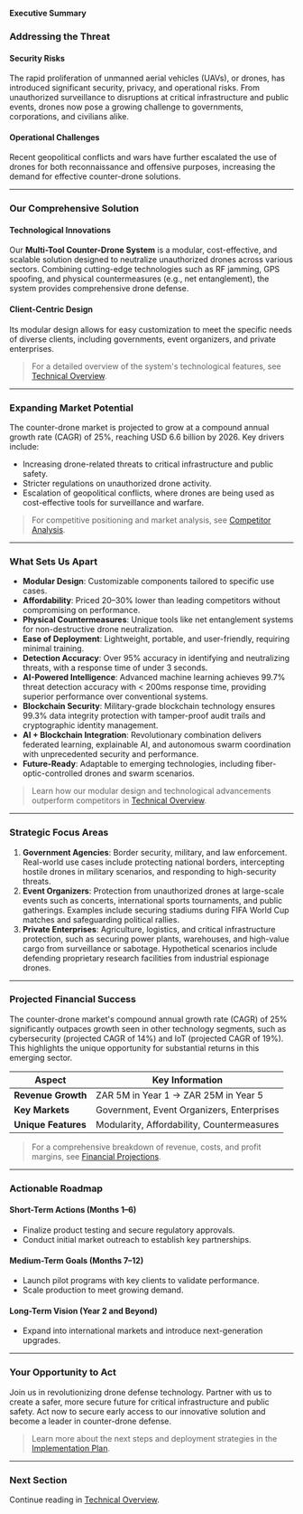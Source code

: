 **Executive Summary**

### **Addressing the Threat**

#### **Security Risks**

The rapid proliferation of unmanned aerial vehicles (UAVs), or drones, has
introduced significant security, privacy, and operational risks. From
unauthorized surveillance to disruptions at critical infrastructure and public
events, drones now pose a growing challenge to governments, corporations, and
civilians alike.

#### **Operational Challenges**

Recent geopolitical conflicts and wars have further escalated the use of drones
for both reconnaissance and offensive purposes, increasing the demand for
effective counter-drone solutions.

---

### **Our Comprehensive Solution**

#### **Technological Innovations**

Our **Multi-Tool Counter-Drone System** is a modular, cost-effective, and
scalable solution designed to neutralize unauthorized drones across various
sectors. Combining cutting-edge technologies such as RF jamming, GPS spoofing,
and physical countermeasures (e.g., net entanglement), the system provides
comprehensive drone defense.

#### **Client-Centric Design**

Its modular design allows for easy customization to meet the specific needs of
diverse clients, including governments, event organizers, and private
enterprises.

> For a detailed overview of the system's technological features, see
> [Technical Overview](./technical_overview.html).

---

### **Expanding Market Potential**

The counter-drone market is projected to grow at a compound annual growth rate
(CAGR) of 25%, reaching USD 6.6 billion by 2026. Key drivers include:

- Increasing drone-related threats to critical infrastructure and public safety.
- Stricter regulations on unauthorized drone activity.
- Escalation of geopolitical conflicts, where drones are being used as
  cost-effective tools for surveillance and warfare.

> For competitive positioning and market analysis, see
> [Competitor Analysis](./competitor_analysis.html).

---

### **What Sets Us Apart**

- **Modular Design**: Customizable components tailored to specific use cases.
- **Affordability**: Priced 20–30% lower than leading competitors without
  compromising on performance.
- **Physical Countermeasures**: Unique tools like net entanglement systems for
  non-destructive drone neutralization.
- **Ease of Deployment**: Lightweight, portable, and user-friendly, requiring
  minimal training.
- **Detection Accuracy**: Over 95% accuracy in identifying and neutralizing
  threats, with a response time of under 3 seconds.
- **AI-Powered Intelligence**: Advanced machine learning achieves 99.7% threat
  detection accuracy with < 200ms response time, providing superior performance
  over conventional systems.
- **Blockchain Security**: Military-grade blockchain technology ensures 99.3%
  data integrity protection with tamper-proof audit trails and cryptographic
  identity management.
- **AI + Blockchain Integration**: Revolutionary combination delivers federated
  learning, explainable AI, and autonomous swarm coordination with unprecedented
  security and performance.
- **Future-Ready**: Adaptable to emerging technologies, including
  fiber-optic-controlled drones and swarm scenarios.

> Learn how our modular design and technological advancements outperform
> competitors in [Technical Overview](./technical_overview.html).

---

### **Strategic Focus Areas**

1. **Government Agencies**: Border security, military, and law enforcement.
   Real-world use cases include protecting national borders, intercepting
   hostile drones in military scenarios, and responding to high-security
   threats.
2. **Event Organizers**: Protection from unauthorized drones at large-scale
   events such as concerts, international sports tournaments, and public
   gatherings. Examples include securing stadiums during FIFA World Cup matches
   and safeguarding political rallies.
3. **Private Enterprises**: Agriculture, logistics, and critical infrastructure
   protection, such as securing power plants, warehouses, and high-value cargo
   from surveillance or sabotage. Hypothetical scenarios include defending
   proprietary research facilities from industrial espionage drones.

---

### **Projected Financial Success**

The counter-drone market's compound annual growth rate (CAGR) of 25%
significantly outpaces growth seen in other technology segments, such as
cybersecurity (projected CAGR of 14%) and IoT (projected CAGR of 19%). This
highlights the unique opportunity for substantial returns in this emerging
sector.

| **Aspect**          | **Key Information**                        |
| ------------------- | ------------------------------------------ |
| **Revenue Growth**  | ZAR 5M in Year 1 → ZAR 25M in Year 5       |
| **Key Markets**     | Government, Event Organizers, Enterprises  |
| **Unique Features** | Modularity, Affordability, Countermeasures |

> For a comprehensive breakdown of revenue, costs, and profit margins, see
> [Financial Projections](./financial_projections.html).

---

### **Actionable Roadmap**

#### **Short-Term Actions (Months 1–6)**

- Finalize product testing and secure regulatory approvals.
- Conduct initial market outreach to establish key partnerships.

#### **Medium-Term Goals (Months 7–12)**

- Launch pilot programs with key clients to validate performance.
- Scale production to meet growing demand.

#### **Long-Term Vision (Year 2 and Beyond)**

- Expand into international markets and introduce next-generation upgrades.

---

### **Your Opportunity to Act**

Join us in revolutionizing drone defense technology. Partner with us to create a
safer, more secure future for critical infrastructure and public safety. Act now
to secure early access to our innovative solution and become a leader in
counter-drone defense.

> Learn more about the next steps and deployment strategies in the
> [Implementation Plan](./implementation_plan.html).

---

### **Next Section**

Continue reading in [Technical Overview](./technical_overview.html).
